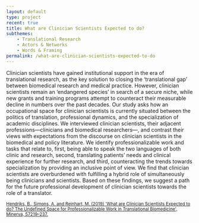 ```yaml
---
layout: default
type: project
recent: true
title: What are Clinician Scientists Expected to do?
subthemes: 
    - Translational Research
    - Actors & Networks
    - Words & Framing
permalink: /what-are-clinician-scientists-expected-to-do
---
```


Clinician scientists have gained institutional support in the era of translational research, as the key solution to closing the ‘translational gap’ between biomedical research and medical practice. However, clinician scientists remain an ‘endangered species’ in search of a secure niche, while new grants and training programs attempt to counteract their measurable decline in numbers over the past decades. Our study asks how an occupational space for clinician scientists is currently situated between the politics of translation, professional dynamics, and the specialization of academic disciplines. We interviewed clinician scientists, their adjacent professions—clinicians and biomedical researchers—, and contrast their views with expectations from the discourse on clinician scientists in the biomedical and policy literature. We identify professionalizable work and tasks that relate to, first, being able to speak the two languages of both clinic and research, second, translating patients’ needs and clinical experience for further research, and third, counteracting the trends towards specialization by providing an inclusive point of view. We find that clinician scientists are overburdened with fulfilling a hybrid role of simultaneously being clinicians and scientists. Based on these findings, we suggest a path for the future professional development of clinician scientists towards the role of a translator.

<small>
    <a href="https://doi.org/10.1007/s11024-019-09367-4">
        Hendriks, B., Simons, A. and Reinhart, M. (2019) 'What are Clinician Scientists Expected to do? The Undefined Space for Professionalizable Work in Translational Biomedicine', Minerva, 57219–237.
    </a>
</small>
